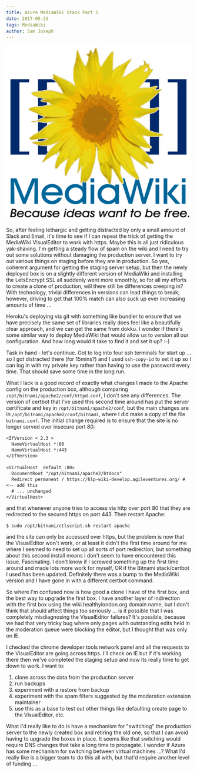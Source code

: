 ```yaml
---
title: Azure MediaWiki Stack Part 5
date: 2017-05-25
tags: MediaWiki
author: Sam Joseph
---
```


![mediawiki](/images/MediaWiki.svg)

So, after feeling lethargic and getting distracted by only a small amount of Slack and Email, it's time to see if I can repeat the trick of getting the MediaWiki VisualEditor to work with https.  Maybe this is all just ridiculous yak-shaving.  I'm getting a steady flow of spam on the wiki and I need to try out some solutions without damaging the production server.  I want to try out various things on staging before they are in production.  So yes, coherent argument for getting the staging server setup, but then the newly deployed box is on a slightly different version of MediaWiki and installing the LetsEncrypt SSL all suddenly went more smoothly, so for all my efforts to create a clone of production, will there still be differences creeping in? With technology, trivial differences in versions can lead things to break; however, driving to get that 100% match can also suck up ever increasing amounts of time ...

Heroku's deploying via git with something like bundler to ensure that we have precisely the same set of libraries really does feel like a beautifully clear approach, and we can get the same from dokku.  I wonder if there's some similar way to deploy MediaWiki that would allow us to version all our configuration.  And how long would it take to find it and set it up? :-)

Task in hand - let's continue.  Got to log into four ssh terminals for start up ... so I got distracted there (for 15mins?) and I used `ssh-copy-id` to set it up so I can log in with my private key rather than having to use the password every time.  That should save some time in the long run.

What I lack is a good record of exactly what changes I made to the Apache config on the production box, although comparing `/opt/bitnami/apache2/conf/httpd.conf`, I don't see any differences.  The version of certbot that I've used this second time around has put the server certificate and key in `/opt/bitnami/apache2/conf`, but the main changes are in `/opt/bitnami/apache2/conf/bitnami`, where I did make a copy of the file `bitnami.conf`.  The initial change required is to ensure that the site is no longer served over insecure port 80:

```
<IfVersion < 2.3 >
  NameVirtualHost *:80 
  NameVirtualHost *:443
</IfVersion>

<VirtualHost _default_:80>
  DocumentRoot "/opt/bitnami/apache2/htdocs"
  Redirect permanent / https://hlp-wiki-develop.agileventures.org/ # <-- add this
  # ... unchanged
</VirtualHost>
```

and that whenever anyone tries to access via http over port 80 that they are redirected to the secured https on port 443.  Then restart Apache:

```
$ sudo /opt/bitnami/ctlscript.sh restart apache
```

and the site can only be accessed over https, but the problem is now that the VisualEditor won't work, or at least it didn't the first time around for me where I seemed to need to set up all sorts of port redirection, but something about this second install means I don't seem to have encountered this issue.  Fascinating.  I don't know if I screwed something up the first time around and made lots more work for myself, OR if the Bitnami stack/certbot I used has been updated.  Definitely there was a bump to the MediaWiki version and I have gone in with a different certbot command.

So where I'm confused now is how good a clone I have of the first box, and the best way to upgrade the first box.  I have another layer of indirection with the first box using the wiki.healthylondon.org domain name, but I don't think that should affect things too seriously ... is it possible that I was completely misdiagnosing the VisualEditor failures?  It's possible, because we had that very tricky bug where only pages with outstanding edits held in the moderation queue were blocking the editor, but I thought that was only on IE.

I checked the chrome developer tools network panel and all the requests to the VisualEditor are going across https.  I'll check on IE but if it's working there then we've completed the staging setup and now its really time to get down to work.  I want to:

1. clone across the data from the production server
2. run backups
3. experiment with a restore from backup
4. experiment with the spam filters suggested by the moderation extension maintainer
5. use this as a base to test out other things like defaulting create page to the VisualEditor, etc.

What I'd really like to do is have a mechanism for "switching" the production server to the newly created box and retiring the old one, so that I can avoid having to upgrade the boxes in place.  It seems like that switching would require DNS changes that take a long time to propagate.  I wonder if Azure has some mechanism for switching between virtual machines ...?  What I'd really like is a bigger team to do this all with, but that'd require another level of funding ...
